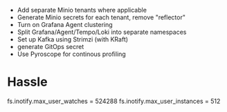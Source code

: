 - Add separate Minio tenants where applicable
- Generate Minio secrets for each tenant, remove "reflector"
- Turn on Grafana Agent clustering
- Split Grafana/Agent/Tempo/Loki into separate namespaces
- Set up Kafka using Strimzi (with KRaft)
- generate GitOps secret
- Use Pyroscope for continous profiling

# Hassle

fs.inotify.max_user_watches = 524288
fs.inotify.max_user_instances = 512
